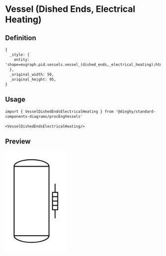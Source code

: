 # Vessel (Dished Ends, Electrical Heating)

## Definition

```
{
  _style: { 
    entity: 'shape=mxgraph.pid.vessels.vessel_(dished_ends,_electrical_heating);html=1;pointerEvents=1;align=center;verticalLabelPosition=bottom;verticalAlign=top;dashed=0;',
  },
  _original_width: 50,
  _original_height: 95,
}
```

## Usage

```
import { VesselDishedEndsElectricalHeating } from '@dinghy/standard-components-diagrams/procEngVessels'

<VesselDishedEndsElectricalHeating/>
```

## Preview

<img src="./vessel-dished-ends-electrical-heating.png" width="200"/>
